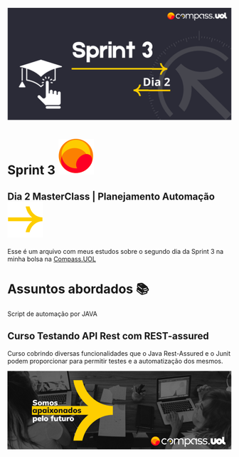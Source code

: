 ![Sprint 3, dia 2](img/readMeImg/S3d2Banner.svg)

# Sprint 3 ![Logo](img/readMeImg/smalllogouol.svg)
## Dia 2 MasterClass | Planejamento Automação ![Logo2](img/readMeImg/sd.svg)
Esse é um arquivo com meus estudos sobre o segundo dia da Sprint 3 na minha bolsa na [Compass.UOL](https://compass.uol/en/about-us/)


# Assuntos abordados 📚
Script de automação por JAVA
## Curso Testando API Rest com REST-assured
Curso cobrindo diversas funcionalidades que o Java Rest-Assured e o Junit podem proporcionar para permitir testes e a automatização dos mesmos.

![Rodapé](img/readMeImg/rodape.png)
